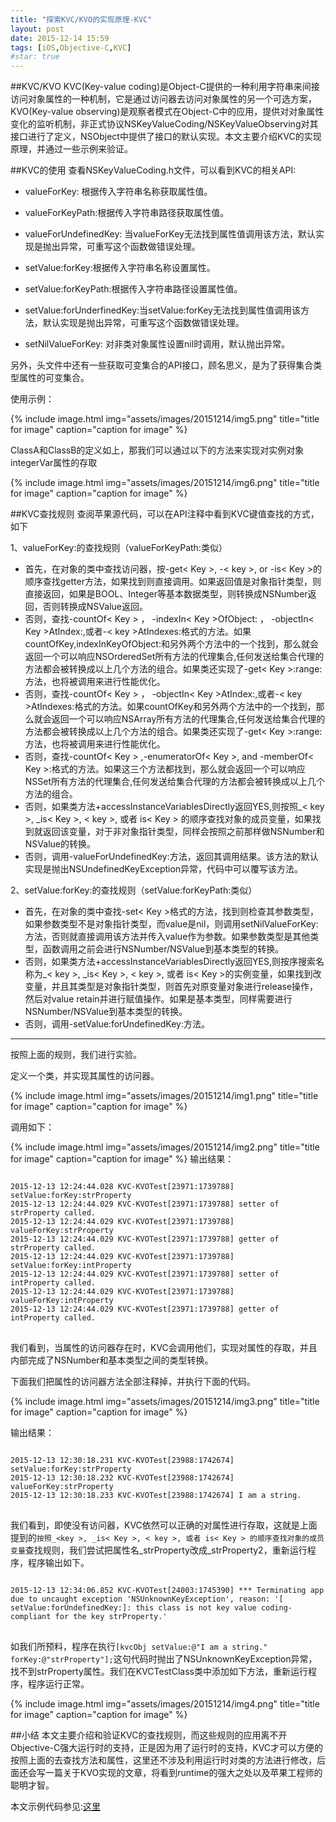 ```yaml
---
title: "探索KVC/KVO的实现原理-KVC"
layout: post
date: 2015-12-14 15:59
tags: [iOS,Objective-C,KVC]
#star: true
---
```


##KVC/KVO
KVC(Key-value coding)是Object-C提供的一种利用字符串来间接访问对象属性的一种机制，它是通过访问器去访问对象属性的另一个可选方案，KVO(Key-value observing)是观察者模式在Object-C中的应用，提供对对象属性变化的监听机制，非正式协议NSKeyValueCoding/NSKeyValueObserving对其接口进行了定义，NSObject中提供了接口的默认实现。本文主要介绍KVC的实现原理，并通过一些示例来验证。


##KVC的使用
查看NSKeyValueCoding.h文件，可以看到KVC的相关API:

* valueForKey: 根据传入字符串名称获取属性值。
* valueForKeyPath:根据传入字符串路径获取属性值。
* valueForUndefinedKey: 当valueForKey无法找到属性值调用该方法，默认实现是抛出异常，可重写这个函数做错误处理。

* setValue:forKey:根据传入字符串名称设置属性。
* setValue:forKeyPath:根据传入字符串路径设置属性值。
* setValue:forUnderfinedKey:当setValue:forKey无法找到属性值调用该方法，默认实现是抛出异常，可重写这个函数做错误处理。
* setNilValueForKey: 对非类对象属性设置nil时调用，默认抛出异常。

另外，头文件中还有一些获取可变集合的API接口，顾名思义，是为了获得集合类型属性的可变集合。

使用示例：

<!--![](./img5.png)-->
{% include image.html
            img="assets/images/20151214/img5.png"
            title="title for image"
            caption="caption for image" %}

ClassA和ClassB的定义如上，那我们可以通过以下的方法来实现对实例对象integerVar属性的存取

<!--![](./img6.png)-->

{% include image.html
            img="assets/images/20151214/img6.png"
            title="title for image"
            caption="caption for image" %}

##KVC查找规则
查阅苹果源代码，可以在API注释中看到KVC键值查找的方式，如下

1、valueForKey:的查找规则（valueForKeyPath:类似）

* 首先，在对象的类中查找访问器，按-get< Key >, -< key >, or -is< Key >的顺序查找getter方法，如果找到则直接调用。如果返回值是对象指针类型，则直接返回，如果是BOOL、Integer等基本数据类型，则转换成NSNumber返回，否则转换成NSValue返回。
* 否则，查找-countOf< Key > ， -indexIn< Key >OfObject: ， -objectIn< Key >AtIndex:,或者-< key >AtIndexes:格式的方法。如果countOfKey,indexInKeyOfObject:和另外两个方法中的一个找到，那么就会返回一个可以响应NSOrderedSet所有方法的代理集合,任何发送给集合代理的方法都会被转换成以上几个方法的组合。如果类还实现了-get< Key >:range:方法，也将被调用来进行性能优化。
* 否则，查找-countOf< Key > ， -objectIn< Key >AtIndex:,或者-< key >AtIndexes:格式的方法。如果countOfKey和另外两个方法中的一个找到，那么就会返回一个可以响应NSArray所有方法的代理集合,任何发送给集合代理的方法都会被转换成以上几个方法的组合。如果类还实现了-get< Key >:range:方法，也将被调用来进行性能优化。
* 否则，查找-countOf< Key > ,-enumeratorOf< Key >, and -memberOf< Key >:格式的方法。如果这三个方法都找到，那么就会返回一个可以响应NSSet所有方法的代理集合,任何发送给集合代理的方法都会被转换成以上几个方法的组合。
* 否则，如果类方法+accessInstanceVariablesDirectly返回YES,则按照_< key >, _is< Key >, < key >, 或者 is< Key > 的顺序查找对象的成员变量，如果找到就返回该变量，对于非对象指针类型，同样会按照之前那样做NSNumber和NSValue的转换。
* 否则，调用-valueForUndefinedKey:方法，返回其调用结果。该方法的默认实现是抛出NSUndefinedKeyException异常，代码中可以覆写该方法。

2、setValue:forKey:的查找规则（setValue:forKeyPath:类似）

* 首先，在对象的类中查找-set< Key >格式的方法，找到则检查其参数类型，如果参数类型不是对象指针类型，而value是nil，则调用setNilValueForKey:方法，否则就直接调用该方法并传入value作为参数。如果参数类型是其他类型，函数调用之前会进行NSNumber/NSValue到基本类型的转换。
* 否则，如果类方法+accessInstanceVariablesDirectly返回YES,则按序搜索名称为_< key >, _is< Key >, < key >, 或者 is< Key >的实例变量，如果找到改变量，并且其类型是对象指针类型，则首先对原变量对象进行release操作，然后对value retain并进行赋值操作。如果是基本类型，同样需要进行NSNumber/NSValue到基本类型的转换。
* 否则，调用-setValue:forUndefinedKey:方法。




-------------------------

按照上面的规则，我们进行实验。

定义一个类，并实现其属性的访问器。
<!--![](./img1.png)-->
{% include image.html
            img="assets/images/20151214/img1.png"
            title="title for image"
            caption="caption for image" %}

调用如下：
<!--![](./img2.png)-->
{% include image.html
            img="assets/images/20151214/img2.png"
            title="title for image"
            caption="caption for image" %}
输出结果：

<pre>
<code>
2015-12-13 12:24:44.028 KVC-KVOTest[23971:1739788] setValue:forKey:strProperty
2015-12-13 12:24:44.029 KVC-KVOTest[23971:1739788] setter of strProperty called.
2015-12-13 12:24:44.029 KVC-KVOTest[23971:1739788] valueForKey:strProperty
2015-12-13 12:24:44.029 KVC-KVOTest[23971:1739788] getter of strProperty called.
2015-12-13 12:24:44.029 KVC-KVOTest[23971:1739788] setValue:forKey:intProperty
2015-12-13 12:24:44.029 KVC-KVOTest[23971:1739788] setter of intProperty called.
2015-12-13 12:24:44.029 KVC-KVOTest[23971:1739788] valueForKey:intProperty
2015-12-13 12:24:44.029 KVC-KVOTest[23971:1739788] getter of intProperty called.
</code>
</pre>

我们看到，当属性的访问器存在时，KVC会调用他们，实现对属性的存取，并且内部完成了NSNumber和基本类型之间的类型转换。

下面我们把属性的访问器方法全部注释掉，并执行下面的代码。
<!--![](./img3.png)-->
{% include image.html
            img="assets/images/20151214/img3.png"
            title="title for image"
            caption="caption for image" %}

输出结果：

<pre>
<code>
2015-12-13 12:30:18.231 KVC-KVOTest[23988:1742674] setValue:forKey:strProperty
2015-12-13 12:30:18.232 KVC-KVOTest[23988:1742674] valueForKey:strProperty
2015-12-13 12:30:18.233 KVC-KVOTest[23988:1742674] I am a string.
</code>
</pre>

我们看到，即使没有访问器，KVC依然可以正确的对属性进行存取，这就是上面提到的`按照_<key >, _is< Key >, < key >, 或者 is< Key > 的顺序查找对象的成员变量`查找规则，我们尝试把属性名_strProperty改成_strProperty2，重新运行程序，程序输出如下。

<pre>
<code>
2015-12-13 12:34:06.852 KVC-KVOTest[24003:1745390] *** Terminating app due to uncaught exception 'NSUnknownKeyException', reason: '[<KVCTestClass 0x100203cd0 > setValue:forUndefinedKey:]: this class is not key value coding-compliant for the key strProperty.'
</code>
</pre>

如我们所预料，程序在执行`[kvcObj setValue:@"I am a string." forKey:@"strProperty"];`这句代码时抛出了NSUnknownKeyException异常，找不到strProperty属性。我们在KVCTestClass类中添加如下方法，重新运行程序，程序运行正常。
<!--![](./img4.png)-->
{% include image.html
            img="assets/images/20151214/img4.png"
            title="title for image"
            caption="caption for image" %}


##小结
本文主要介绍和验证KVC的查找规则，而这些规则的应用离不开Objective-C强大运行时的支持，正是因为用了运行时的支持，KVC才可以方便的按照上面的去查找方法和属性，这里还不涉及利用运行时对类的方法进行修改，后面还会写一篇关于KVO实现的文章，将看到runtime的强大之处以及苹果工程师的聪明才智。

本文示例代码参见:[这里](https://git.hz.netease.com/hzzhangjw/kvc-kvo-demo)